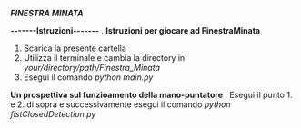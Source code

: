 ***FINESTRA MINATA***

**-------Istruzioni-------**
.
**Istruzioni per giocare ad FinestraMinata**
1. Scarica la presente cartella
2. Utilizza il terminale e cambia la directory in
  *your/directory/path/Finestra_Minata*
3. Esegui il comando
   *python main.py*

**Un prospettiva sul funzioamento della mano-puntatore**
.
Esegui il punto 1. e 2. di sopra
e successivamente esegui il comando
  *python fistClosedDetection.py*



